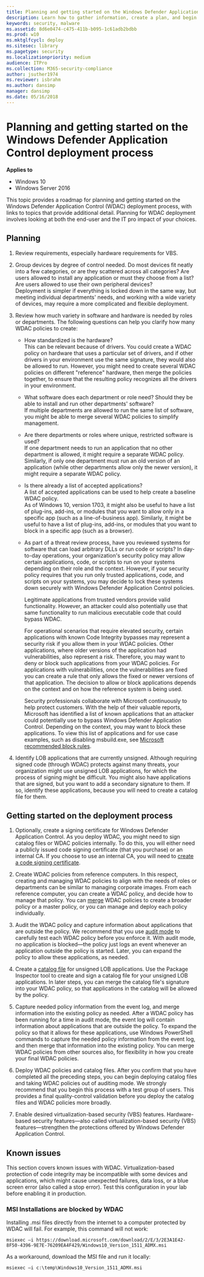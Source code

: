 ```yaml
---
title: Planning and getting started on the Windows Defender Application Control deployment process (Windows 10)
description: Learn how to gather information, create a plan, and begin to test initial code integrity policies for a Windows Defender Application Control deployment. 
keywords: security, malware
ms.assetid: 8d6e0474-c475-411b-b095-1c61adb2bdbb
ms.prod: w10
ms.mktglfcycl: deploy
ms.sitesec: library
ms.pagetype: security
ms.localizationpriority: medium
audience: ITPro
ms.collection: M365-security-compliance
author: jsuther1974
ms.reviewer: isbrahm
ms.author: dansimp
manager: dansimp
ms.date: 05/16/2018
---
```


# Planning and getting started on the Windows Defender Application Control deployment process

**Applies to**
-   Windows 10
-   Windows Server 2016

This topic provides a roadmap for planning and getting started on the Windows Defender Application Control (WDAC) deployment process, with links to topics that provide additional detail. Planning for WDAC deployment involves looking at both the end-user and the IT pro impact of your choices. 

## Planning

1. Review requirements, especially hardware requirements for VBS. 

2. Group devices by degree of control needed. Do most devices fit neatly into a few categories, or are they scattered across all categories? Are users allowed to install any application or must they choose from a list? Are users allowed to use their own peripheral devices?<br>Deployment is simpler if everything is locked down in the same way, but meeting individual departments' needs, and working with a wide variety of devices, may require a more complicated and flexible deployment.

3. Review how much variety in software and hardware is needed by roles or departments. The following questions can help you clarify how many WDAC policies to create:

   - How standardized is the hardware?<br>This can be relevant because of drivers. You could create a WDAC policy on hardware that uses a particular set of drivers, and if other drivers in your environment use the same signature, they would also be allowed to run. However, you might need to create several WDAC policies on different "reference" hardware, then merge the policies together, to ensure that the resulting policy recognizes all the drivers in your environment.

   - What software does each department or role need? Should they be able to install and run other departments' software?<br>If multiple departments are allowed to run the same list of software, you might be able to merge several WDAC policies to simplify management.
         
   - Are there departments or roles where unique, restricted software is used?<br>If one department needs to run an application that no other department is allowed, it might require a separate WDAC policy. Similarly, if only one department must run an old version of an application (while other departments allow only the newer version), it might require a separate WDAC policy.

   - Is there already a list of accepted applications?<br>A list of accepted applications can be used to help create a baseline WDAC policy.<br>As of Windows 10, version 1703, it might also be useful to have a list of plug-ins, add-ins, or modules that you want to allow only in a specific app (such as a line-of-business app). Similarly, it might be useful to have a list of plug-ins, add-ins, or modules that you want to block in a specific app (such as a browser).

   - As part of a threat review process, have you reviewed systems for software that can load arbitrary DLLs or run code or scripts? 
     In day-to-day operations, your organization's security policy may allow certain applications, code, or scripts to run on your systems depending on their role and the context. However, if your security policy requires that you run only trusted applications, code, and scripts on your systems, you may decide to lock these systems down securely with Windows Defender Application Control policies. 
    
     Legitimate applications from trusted vendors provide valid functionality. However, an attacker could also potentially use that same functionality to run malicious executable code that could bypass WDAC.

     For operational scenarios that require elevated security, certain applications with known Code Integrity bypasses may represent a security risk if you allow them in your WDAC policies. Other applications, where older versions of the application had vulnerabilities, also represent a risk. Therefore, you may want to deny or block such applications from your WDAC policies. For applications with vulnerabilities, once the vulnerabilities are fixed you can create a rule that only allows the fixed or newer versions of that application. The decision to allow or block applications depends on the context and on how the reference system is being used.

     Security professionals collaborate with Microsoft continuously to help protect customers. With the help of their valuable reports, Microsoft has identified a list of known applications that an attacker could potentially use to bypass Windows Defender Application Control. Depending on the context, you may want to block these applications. To view this list of applications and for use case examples, such as disabling msbuild.exe, see [Microsoft recommended block rules](microsoft-recommended-block-rules.md).

4. Identify LOB applications that are currently unsigned. Although requiring signed code (through WDAC) protects against many threats, your organization might use unsigned LOB applications, for which the process of signing might be difficult. You might also have applications that are signed, but you want to add a secondary signature to them. If so, identify these applications, because you will need to create a catalog file for them.

## Getting started on the deployment process

1.  Optionally, create a signing certificate for Windows Defender Application Control. As you deploy WDAC, you might need to sign catalog files or WDAC policies internally. To do this, you will either need a publicly issued code signing certificate (that you purchase) or an internal CA. If you choose to use an internal CA, you will need to [create a code signing certificate](create-code-signing-cert-for-windows-defender-application-control.md).

2.  Create WDAC policies from reference computers. In this respect, creating and managing WDAC policies to align with the needs of roles or departments can be similar to managing corporate images. From each reference computer, you can create a WDAC policy, and decide how to manage that policy. You can [merge](merge-windows-defender-application-control-policies.md) WDAC policies to create a broader policy or a master policy, or you can manage and deploy each policy individually. 

3.  Audit the WDAC policy and capture information about applications that are outside the policy. We recommend that you use [audit mode](audit-windows-defender-application-control-policies.md) to carefully test each WDAC policy before you enforce it. With audit mode, no application is blocked—the policy just logs an event whenever an application outside the policy is started. Later, you can expand the policy to allow these applications, as needed.

4.  Create a [catalog file](deploy-catalog-files-to-support-windows-defender-application-control.md) for unsigned LOB applications. Use the Package Inspector tool to create and sign a catalog file for your unsigned LOB applications. In later steps, you can merge the catalog file's signature into your WDAC policy, so that applications in the catalog will be allowed by the policy. 

6.  Capture needed policy information from the event log, and merge information into the existing policy as needed. After a WDAC policy has been running for a time in audit mode, the event log will contain information about applications that are outside the policy. To expand the policy so that it allows for these applications, use Windows PowerShell commands to capture the needed policy information from the event log, and then merge that information into the existing policy. You can merge WDAC policies from other sources also, for flexibility in how you create your final WDAC policies.

7.  Deploy WDAC policies and catalog files. After you confirm that you have completed all the preceding steps, you can begin deploying catalog files and taking WDAC policies out of auditing mode. We strongly recommend that you begin this process with a test group of users. This provides a final quality-control validation before you deploy the catalog files and WDAC policies more broadly. 

8.  Enable desired virtualization-based security (VBS) features. Hardware-based security features—also called virtualization-based security (VBS) features—strengthen the protections offered by Windows Defender Application Control. 

## Known issues

This section covers known issues with WDAC. Virtualization-based protection of code integrity may be incompatible with some devices and applications, which might cause unexpected failures, data loss, or a blue screen error (also called a stop error). 
Test this configuration in your lab before enabling it in production. 

### MSI Installations are blocked by WDAC

Installing .msi files directly from the internet to a computer protected by WDAC will fail. 
For example, this command will not work:
 
```code
msiexec –i https://download.microsoft.com/download/2/E/3/2E3A1E42-8F50-4396-9E7E-76209EA4F429/Windows10_Version_1511_ADMX.msi
``` 

As a workaround, download the MSI file and run it locally: 

 
```code
msiexec –i c:\temp\Windows10_Version_1511_ADMX.msi  
```



